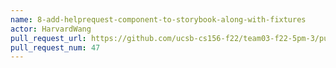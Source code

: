 ```yaml
---
name: 8-add-helprequest-component-to-storybook-along-with-fixtures
actor: HarvardWang
pull_request_url: https://github.com/ucsb-cs156-f22/team03-f22-5pm-3/pull/47
pull_request_num: 47
---
```

